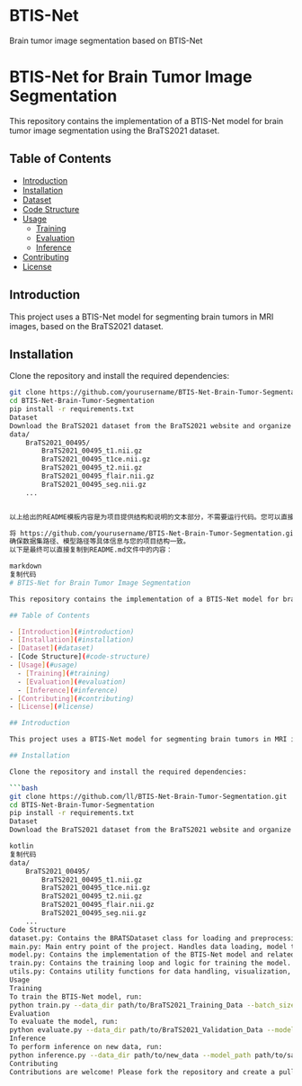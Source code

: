 # BTIS-Net
Brain tumor image segmentation based on BTIS-Net
# BTIS-Net for Brain Tumor Image Segmentation

This repository contains the implementation of a BTIS-Net model for brain tumor image segmentation using the BraTS2021 dataset.

## Table of Contents

- [Introduction](#introduction)
- [Installation](#installation)
- [Dataset](#dataset)
- [Code Structure](#code-structure)
- [Usage](#usage)
  - [Training](#training)
  - [Evaluation](#evaluation)
  - [Inference](#inference)
- [Contributing](#contributing)
- [License](#license)

## Introduction

This project uses a BTIS-Net model for segmenting brain tumors in MRI images, based on the BraTS2021 dataset.

## Installation

Clone the repository and install the required dependencies:

```bash
git clone https://github.com/yourusername/BTIS-Net-Brain-Tumor-Segmentation.git
cd BTIS-Net-Brain-Tumor-Segmentation
pip install -r requirements.txt
Dataset
Download the BraTS2021 dataset from the BraTS2021 website and organize it as follows:
data/
    BraTS2021_00495/
        BraTS2021_00495_t1.nii.gz
        BraTS2021_00495_t1ce.nii.gz
        BraTS2021_00495_t2.nii.gz
        BraTS2021_00495_flair.nii.gz
        BraTS2021_00495_seg.nii.gz
    ...


以上给出的README模板内容是为项目提供结构和说明的文本部分，不需要运行代码。您可以直接复制这些内容到您的README.md文件中。不过，您需要根据实际项目路径、GitHub仓库链接等信息进行一些修改。例如：

将 https://github.com/yourusername/BTIS-Net-Brain-Tumor-Segmentation.git 替换为您的实际GitHub仓库地址。
确保数据集路径、模型路径等具体信息与您的项目结构一致。
以下是最终可以直接复制到README.md文件中的内容：

markdown
复制代码
# BTIS-Net for Brain Tumor Image Segmentation

This repository contains the implementation of a BTIS-Net model for brain tumor image segmentation using the BraTS2021 dataset.

## Table of Contents

- [Introduction](#introduction)
- [Installation](#installation)
- [Dataset](#dataset)
- [Code Structure](#code-structure)
- [Usage](#usage)
  - [Training](#training)
  - [Evaluation](#evaluation)
  - [Inference](#inference)
- [Contributing](#contributing)
- [License](#license)

## Introduction

This project uses a BTIS-Net model for segmenting brain tumors in MRI images, based on the BraTS2021 dataset.

## Installation

Clone the repository and install the required dependencies:

```bash
git clone https://github.com/ll/BTIS-Net-Brain-Tumor-Segmentation.git
cd BTIS-Net-Brain-Tumor-Segmentation
pip install -r requirements.txt
Dataset
Download the BraTS2021 dataset from the BraTS2021 website and organize it as follows:

kotlin
复制代码
data/
    BraTS2021_00495/
        BraTS2021_00495_t1.nii.gz
        BraTS2021_00495_t1ce.nii.gz
        BraTS2021_00495_t2.nii.gz
        BraTS2021_00495_flair.nii.gz
        BraTS2021_00495_seg.nii.gz
    ...
Code Structure
dataset.py: Contains the BRATSDataset class for loading and preprocessing the BraTS2021 dataset.
main.py: Main entry point of the project. Handles data loading, model training, evaluation, and inference.
model.py: Contains the implementation of the BTIS-Net model and related components.
train.py: Contains the training loop and logic for training the model.
utils.py: Contains utility functions for data handling, visualization, and other helper functions.
Usage
Training
To train the BTIS-Net model, run:
python train.py --data_dir path/to/BraTS2021_Training_Data --batch_size 8 --epochs 100
Evaluation
To evaluate the model, run:
python evaluate.py --data_dir path/to/BraTS2021_Validation_Data --model_path path/to/saved_model.pth
Inference
To perform inference on new data, run:
python inference.py --data_dir path/to/new_data --model_path path/to/saved_model.pth
Contributing
Contributions are welcome! Please fork the repository and create a pull request with your changes.


